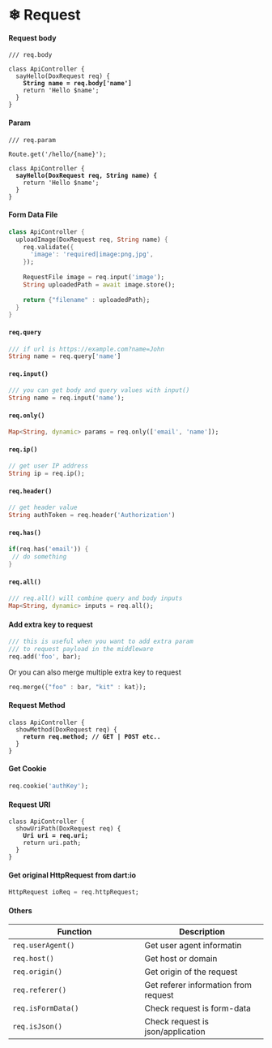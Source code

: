# ❄ Request

#### Request body

<pre class="language-dart"><code class="lang-dart">/// req.body

class ApiController {
  sayHello(DoxRequest req) {
<strong>    String name = req.body['name']
</strong>    return 'Hello $name';
  }
}
</code></pre>

#### Param

<pre class="language-dart"><code class="lang-dart">/// req.param

Route.get('/hello/{name}');

class ApiController {
<strong>  sayHello(DoxRequest req, String name) {
</strong>    return 'Hello $name';
  }
}
</code></pre>

#### Form Data File

```dart
class ApiController {
  uploadImage(DoxRequest req, String name) {
    req.validate({
      'image': 'required|image:png,jpg',
    });
    
    RequestFile image = req.input('image');
    String uploadedPath = await image.store();
    
    return {"filename" : uploadedPath};
  }
}
```

#### `req.query`

```dart
/// if url is https://example.com?name=John
String name = req.query['name']
```

#### `req.input()`

```dart
/// you can get body and query values with input()
String name = req.input('name');
```

#### `req.only()`

```dart
Map<String, dynamic> params = req.only(['email', 'name']);
```

#### `req.ip()`

```dart
// get user IP address
String ip = req.ip(); 
```

#### `req.header()`

```dart
// get header value
String authToken = req.header('Authorization') 
```

#### `req.has()`

```dart
if(req.has('email')) {
 // do something
}
```

#### `req.all()`

```dart
/// req.all() will combine query and body inputs
Map<String, dynamic> inputs = req.all();
```

#### Add extra key to request&#x20;

```dart
/// this is useful when you want to add extra param 
/// to request payload in the middleware
req.add('foo', bar);
```

Or you can also merge multiple extra key to request

```dart
req.merge({"foo" : bar, "kit" : kat});
```

#### Request Method

<pre class="language-dart"><code class="lang-dart">class ApiController {
  showMethod(DoxRequest req) {
<strong>    return req.method; // GET | POST etc..
</strong>  }
}
</code></pre>

#### Get Cookie

```dart
req.cookie('authKey');
```

#### Request URI

<pre class="language-dart"><code class="lang-dart">class ApiController {
  showUriPath(DoxRequest req) {
<strong>    Uri uri = req.uri;
</strong>    return uri.path;
  }
}
</code></pre>

#### Get original HttpRequest from dart:io

```dart
HttpRequest ioReq = req.httpRequest;
```

#### Others

<table><thead><tr><th width="245">Function</th><th>Description</th></tr></thead><tbody><tr><td><code>req.userAgent()</code></td><td>Get user agent informatin</td></tr><tr><td><code>req.host()</code></td><td>Get host or domain</td></tr><tr><td><code>req.origin()</code></td><td>Get origin of the request</td></tr><tr><td><code>req.referer()</code></td><td>Get referer information from request</td></tr><tr><td><code>req.isFormData()</code></td><td>Check request is form-data</td></tr><tr><td><code>req.isJson()</code></td><td>Check request is json/application</td></tr></tbody></table>
